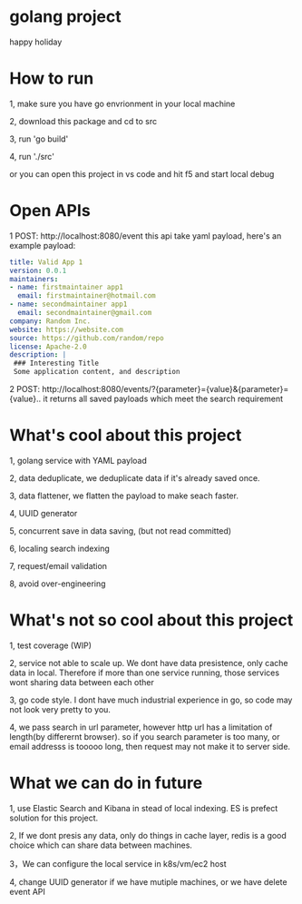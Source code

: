 # golang project
happy holiday
# How to run 
1, make sure you have go envrionment in your local machine

2, download this package and cd to src

3, run 'go build'

4, run './src'

or you can open this project in vs code and hit f5 and start local debug
# Open APIs
1  POST: http://localhost:8080/event
this api take yaml payload, here's an example payload:
```yaml
title: Valid App 1
version: 0.0.1
maintainers:
- name: firstmaintainer app1
  email: firstmaintainer@hotmail.com
- name: secondmaintainer app1
  email: secondmaintainer@gmail.com
company: Random Inc.
website: https://website.com
source: https://github.com/random/repo
license: Apache-2.0
description: |
 ### Interesting Title
 Some application content, and description
``` 

2  POST: http://localhost:8080/events/?{parameter}={value}&{parameter}={value}..
it returns all saved payloads which meet the search requirement 


# What's cool about this project
1, golang service with YAML payload

2, data deduplicate, we deduplicate data if it's already saved once.

3, data flattener, we flatten the payload to make seach faster.

4, UUID generator

5, concurrent save in data saving, (but not read committed)

6, localing search indexing

7, request/email validation

8, avoid over-engineering

# What's not so cool about this project
1, test coverage (WIP)

2, service not able to scale up. 
    We dont have data presistence, only cache data in local. Therefore if more than one service running, those services wont sharing data between each other

3, go code style. 
    I dont have much industrial experience in go, so code may not look very pretty to you.

4, we pass search in url parameter, however http url has a limitation of length(by differernt browser). so if you search parameter is too many, or email addresss is tooooo long, then request may not make it to server side.

# What we can do in future
1, use Elastic Search and Kibana in stead of local indexing. ES is prefect solution for this project.

2, If we dont presis any data, only do things in cache layer, redis is a good choice which can share data between machines.

3，We can configure the local service in k8s/vm/ec2 host

4, change UUID generator if we have mutiple machines, or we have delete event API
